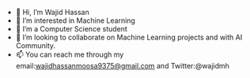 - 👋 Hi, I’m Wajid Hassan
- 👀 I’m interested in Machine Learning
- 🌱 I’m a Computer Science student
- 💞️ I’m looking to collaborate on Machine Learning projects and with AI Community.
- 📫 You can reach me through my email:wajidhassanmoosa9375@gmail.com and Twitter:@wajidmh

